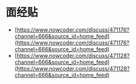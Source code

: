 # 面经贴

- [https://www.nowcoder.com/discuss/471176?channel=666&source_id=home_feed](https://www.nowcoder.com/discuss/471176?channel=666&source_id=home_feed)
- [https://www.nowcoder.com/discuss/471128?channel=666&source_id=home_feed](https://www.nowcoder.com/discuss/471128?channel=666&source_id=home_feed)
